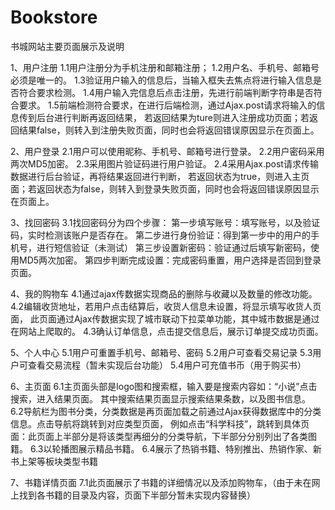 # Bookstore
书城网站主要页面展示及说明

1、用户注册
  1.1用户注册分为手机注册和邮箱注册；
  1.2用户名、手机号、邮箱号必须是唯一的。
  1.3验证用户输入的信息后，当输入框失去焦点将进行输入信息是否符合要求检测。
  1.4用户输入完信息后点击注册，先进行前端判断字符串是否符合要求。
  1.5前端检测符合要求，在进行后端检测，通过Ajax.post请求将输入的信息传到后台进行判断再返回结果，
  若返回结果为ture则进入注册成功页面；若返回结果false，则转入到注册失败页面，同时也会将返回错误原因显示在页面上。
  
2、用户登录
  2.1用户可以使用昵称、手机号、邮箱号进行登录。
  2.2用户密码采用两次MD5加密。
  2.3采用图片验证码进行用户验证。
  2.4采用Ajax.post请求传输数据进行后台验证，再将结果返回进行判断，
  若返回状态为true，则进入主页面；若返回状态为false，则转入到登录失败页面，同时也会将返回错误原因显示在页面上。
 
3、找回密码
  3.1找回密码分为四个步骤：
       第一步填写账号：填写账号，以及验证码，实时检测该账户是否存在。
       第二步进行身份验证：得到第一步中的用户的手机号，进行短信验证（未测试）
       第三步设置新密码：验证通过后填写新密码，使用MD5两次加密。
       第四步判断完成设置：完成密码重置，用户选择是否回到登录页面。
 
4、我的购物车
   4.1通过ajax传数据实现商品的删除与收藏以及数量的修改功能。
   4.2编辑收货地址，若用户点击结算后，收货人信息未设置，将显示填写收货人页面，
   此页面通过Ajax传数据实现了城市联动下拉菜单功能，其中城市数据是通过在网站上爬取的。
   4.3确认订单信息，点击提交信息后，展示订单提交成功页面。
   
5、个人中心
  5.1用户可重置手机号、邮箱号、密码
  5.2用户可查看交易记录
  5.3用户可查看交易流程（暂未实现后台功能）
  5.4用户可充值书币（用于购买书）
  
6、主页面
  6.1主页面头部是logo图和搜索框，输入要是搜索内容如：“小说”点击搜索，进入结果页面。
  其中搜索结果页面显示搜索结果条数，以及图书信息。
  6.2导航栏为图书分类，分类数据是再页面加载之前通过Ajax获得数据库中的分类信息。点击导航将跳转到对应类型页面，
  例如点击“科学科技”，跳转到具体页面：此页面上半部分是将该类型再细分的分类导航，下半部分分别列出了各类图籍。
  6.3以轮播图展示精品书籍。
  6.4展示了热销书籍、特别推出、热销作家、新书上架等板块类型书籍
  
7、书籍详情页面
  7.1此页面展示了书籍的详细情况以及添加购物车，（由于未在网上找到各书籍的目录及内容，页面下半部分暂未实现内容替换）
   
 
 

